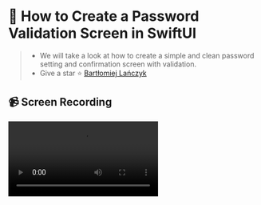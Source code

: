 # 🎡 How to Create a Password Validation Screen in SwiftUI
> * We will take a look at how to create a simple and clean password setting and confirmation screen with validation. 
> * Give a star ⭐️ [Bartłomiej Lańczyk](https://medium.com/@miltenkot)

## 📹 Screen Recording

<video src='https://github.com/enesozmus/RebuildPopularUI/assets/94680591/266cd542-c778-4ca9-a625-0f30ed603f59'/>
